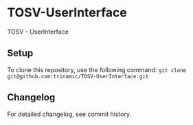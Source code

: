 # TOSV-UserInterface

TOSV - UserInterface

## Setup
To clone this repository, use the following command:
`git clone git@github.com:trinamic/TOSV-UserInterface.git`

## Changelog

For detailed changelog, see commit history.